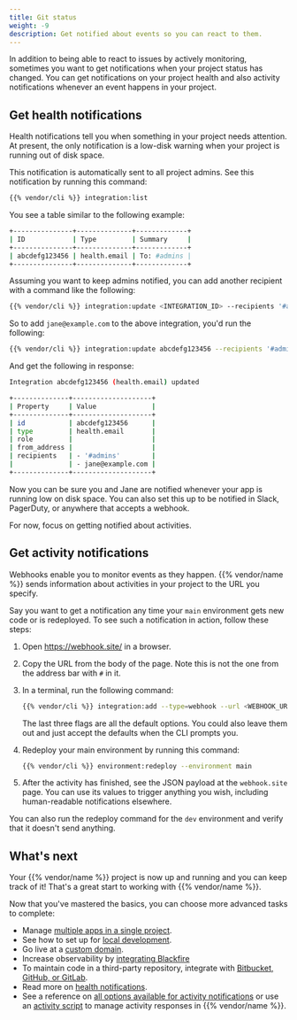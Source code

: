 ```yaml
---
title: Git status
weight: -9
description: Get notified about events so you can react to them.
---
```


In addition to being able to react to issues by actively monitoring,
sometimes you want to get notifications when your project status has changed.
You can get notifications on your project health
and also activity notifications whenever an event happens in your project.

## Get health notifications

Health notifications tell you when something in your project needs attention.
At present, the only notification is a low-disk warning when your project is running out of disk space.

This notification is automatically sent to all project admins.
See this notification by running this command:

```bash
{{% vendor/cli %}} integration:list
```

You see a table similar to the following example:

```bash
+---------------+--------------+-------------+
| ID            | Type         | Summary     |
+---------------+--------------+-------------+
| abcdefg123456 | health.email | To: #admins |
+---------------+--------------+-------------+
```

Assuming you want to keep admins notified, you can add another recipient with a command like the following:

```bash
{{% vendor/cli %}} integration:update <INTEGRATION_ID> --recipients '#admins' --recipients <ADDITIONAL_EMAIL_ADDRESS>
```

So to add `jane@example.com` to the above integration, you'd run the following:

```bash
{{% vendor/cli %}} integration:update abcdefg123456 --recipients '#admins' --recipients jane@example.com
```

And get the following in response:

```bash
Integration abcdefg123456 (health.email) updated

+--------------+--------------------+
| Property     | Value              |
+--------------+--------------------+
| id           | abcdefg123456      |
| type         | health.email       |
| role         |                    |
| from_address |                    |
| recipients   | - '#admins'        |
|              | - jane@example.com |
+--------------+--------------------+
```

Now you can be sure you and Jane are notified whenever your app is running low on disk space.
You can also set this up to be notified in Slack, PagerDuty, or anywhere that accepts a webhook.

For now, focus on getting notified about activities.

## Get activity notifications

Webhooks enable you to monitor events as they happen.
{{% vendor/name %}} sends information about activities in your project to the URL you specify.

Say you want to get a notification any time your `main` environment gets new code or is redeployed.
To see such a notification in action, follow these steps:

1.  Open <https://webhook.site/> in a browser.

2.  Copy the URL from the body of the page.
    Note this is not the one from the address bar with `#` in it.

3.  In a terminal, run the following command:

    ```bash
    {{% vendor/cli %}} integration:add --type=webhook --url <WEBHOOK_URL> --events 'environment.push,environment.redeploy' --environments 'main' --excluded-environments '' --states complete --shared-key=null
    ```

    The last three flags are all the default options.
    You could also leave them out and just accept the defaults when the CLI prompts you.

4.  Redeploy your main environment by running this command:

    ```bash
    {{% vendor/cli %}} environment:redeploy --environment main
    ```

5.  After the activity has finished, see the JSON payload at the `webhook.site` page.
    You can use its values to trigger anything you wish, including human-readable notifications elsewhere.

You can also run the redeploy command for the `dev` environment and verify that it doesn't send anything.

## What's next

Your {{% vendor/name %}} project is now up and running and you can keep track of it!
That's a great start to working with {{% vendor/name %}}.

Now that you've mastered the basics, you can choose more advanced tasks to complete:

*   Manage [multiple apps in a single project](../../create-apps/multi-app/_index.md).
*   See how to set up for [local development](../../development/local/_index.md).
*   Go live at a [custom domain](../../domains/steps/_index.md).
*   Increase observability by [integrating Blackfire](../../increase-observability/integrate-observability/blackfire.md)
*   To maintain code in a third-party repository, integrate with [Bitbucket, GitHub, or GitLab](../../integrations/source/_index.md).
*   Read more on [health notifications](../../integrations/notifications.md).
*   See a reference on [all options available for activity notifications](../../integrations/activity/reference.md) or
    use an [activity script](../../integrations/activity/_index.md) to manage activity responses in {{% vendor/name %}}.
